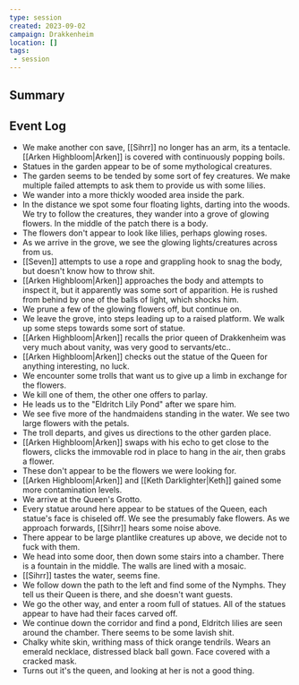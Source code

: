 ```yaml
---
type: session
created: 2023-09-02
campaign: Drakkenheim
location: []
tags:
 - session
---
```



## Summary

## Event Log

- We make another con save, [[Sihrr]] no longer has an arm, its a tentacle. [[Arken Highbloom|Arken]] is covered with continuously popping boils.
- Statues in the garden appear to be of some mythological creatures.
- The garden seems to be tended by some sort of fey creatures. We make multiple failed attempts to ask them to provide us with some lilies.
- We wander into a more thickly wooded area inside the park.
- In the distance we spot some four floating lights, darting into the woods. We try to follow the creatures, they wander into a grove of glowing flowers. In the middle of the patch there is a body.
- The flowers don't appear to look like lilies, perhaps glowing roses.
- As we arrive in the grove, we see the glowing lights/creatures across from us.
- [[Seven]] attempts to use a rope and grappling hook to snag the body, but doesn't know how to throw shit.
- [[Arken Highbloom|Arken]] approaches the body and attempts to inspect it, but it apparently was some sort of apparition. He is rushed from behind by one of the balls of light, which shocks him.
- We prune a few of the glowing flowers off, but continue on.
- We leave the grove, into steps leading up to a raised platform. We walk up some steps towards some sort of statue.
- [[Arken Highbloom|Arken]] recalls the prior queen of Drakkenheim was very much about vanity, was very good to servants/etc..
- [[Arken Highbloom|Arken]] checks out the statue of the Queen for anything interesting, no luck.
- We encounter some trolls that want us to give up a limb in exchange for the flowers.
- We kill one of them, the other one offers to parlay.
- He leads us to the "Eldritch Lily Pond" after we spare him.
- We see five more of the handmaidens standing in the water. We see two large flowers with the petals.
- The troll departs, and gives us directions to the other garden place.
- [[Arken Highbloom|Arken]] swaps with his echo to get close to the flowers, clicks the immovable rod in place to hang in the air, then grabs a flower. 
- These don't appear to be the flowers we were looking for.
- [[Arken Highbloom|Arken]] and [[Keth Darklighter|Keth]] gained some more contamination levels.
- We arrive at the Queen's Grotto.
- Every statue around here appear to be statues of the Queen, each statue's face is chiseled off. We see the presumably fake flowers. As we approach forwards, [[Sihrr]] hears some noise above.
- There appear to be large plantlike creatures up above, we decide not to fuck with them.
- We head into some door, then down some stairs into a chamber. There is a fountain in the middle. The walls are lined with a mosaic.
- [[Sihrr]] tastes the water, seems fine.
- We follow down the path to the left and find some of the Nymphs. They tell us their Queen is there, and she doesn't want guests.
- We go the other way, and enter a room full of statues. All of the statues appear to have had their faces carved off.
- We continue down the corridor and find a pond, Eldritch lilies are seen around the chamber. There seems to be some lavish shit.
- Chalky white skin, writhing mass of thick orange tendrils. Wears an emerald necklace, distressed black ball gown. Face covered with a cracked mask.
- Turns out it's the queen, and looking at her is not a good thing.
